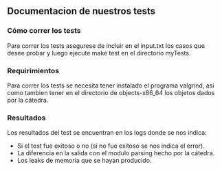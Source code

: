 
## Documentacion de nuestros tests

### Cómo correr los tests
Para correr los tests asegurese de incluir en el input.txt los casos que desee probar y luego ejecute make test en el directorio myTests. 

### Requirimientos
Para correr los tests se necesita tener instalado el programa valgrind, asi como tambien tener en el directorio de objects-x86_64 los objetos dados por la cátedra.

### Resultados
Los resultados del test se encuentran en los logs donde se nos indica:
- Si el test fue exitoso o no (si no fue exitoso se nos indica el error).
- La diferencia en la salida con el modulo parsing hecho por la cátedra.
- Los leaks de memoria que se hayan producido.